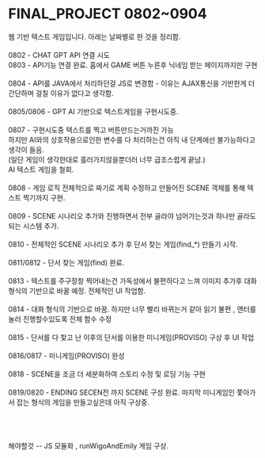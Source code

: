 # FINAL_PROJECT 0802~0904
  웹 기반 텍스트 게임입니다. 아래는 날짜별로 한 것을 정리함.<br><br>
  0802 - CHAT GPT API 연결 시도<br>
  0803 - API기능 연결 완료. 홈에서 GAME 버튼 누른후 닉네임 받는 페이지까지만 구현<br><br>
  0804 - API를 JAVA에서 처리하던걸 JS로 변경함 - 이유는 AJAX통신을 기반한게 더 간단하며 걸칠 이유가 없다고 생각함.<br><br>
  0805/0806 - GPT AI 기반으로 텍스트게임을 구현시도중.<br><br>
  0807 - 구현시도중 텍스트를 찍고 버튼만드는거까진 가능 <br>
         하지만 AI와의 상호작용으로인한 변수를 다 처리하는건 아직 내 단계에선 불가능하다고 생각이 들음.<br>
         (일단 게임이 생각한대로 흘러가지않을뿐더러 너무 급조스럽게 끝남.)<br>
         AI 텍스트 게임을 철회.<br><br>
  0808 - 게임 로직 전체적으로 짜기로 계획 수정하고 만들어진 SCENE 객체를 통해 텍스트 찍기까지 구현.<br><br>
  0809 - SCENE 시나리오 추가와 진행하면서 전부 골라야 넘어가는것과 하나만 골라도 되는 시스템 추가.<br><br>
  0810 - 전체적인 SCENE 시나리오 추가 후 단서 찾는 게임(find_*) 만들기 시작.<br><br>
  0811/0812 - 단서 찾는 게임(find) 완료.<br><br>
  0813 - 텍스트를 주구장창 찍어내는건 가독성에서 불편하다고 느껴 이미지 추가후 대화 형식의 기반으로 바꿀 예정. 전체적인 UI 작업함.<br><br>
  0814 - 대화 형식의 기반으로 바꿈. 하지만 너무 빨리 바뀌는거 같아 읽기 불편 , 엔터를 눌러 진행할수있도록 전체 함수 수정<br><br>
  0815 - 단서를 다 찾고 난 이후의 단서를 이용한 미니게임(PROVISO) 구상 후 UI 작업<br><br>
  0816/0817 - 미니게임(PROVISO) 완성<br><br>
  0818 - SCENE을 조금 더 세분화하여 스토리 수정 및 로딩 기능 구현<br><br>
  0819/0820 - ENDING SECEN전 까지 SCENE 구성 완료. 마지막 미니게임인 쫓아가서 잡는 형식의 게임을 만들고싶은데 아직 구상중.<br><br>
  <br><br><br>
  해야할것 -- JS 모듈화 , runWigoAndEmily 게임 구상.
